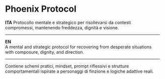 # Phoenix Protocol

**ITA**
Protocollo mentale e strategico per risollevarsi da contesti compromessi, mantenendo freddezza, dignità e visione.

---

**EN**  
A mental and strategic protocol for recovering from desperate situations with composure, dignity, and direction.

---

Contiene schemi pratici, mindset, prompt riflessivi e strutture comportamentali ispirate a personaggi di finzione e logiche adattive reali.

